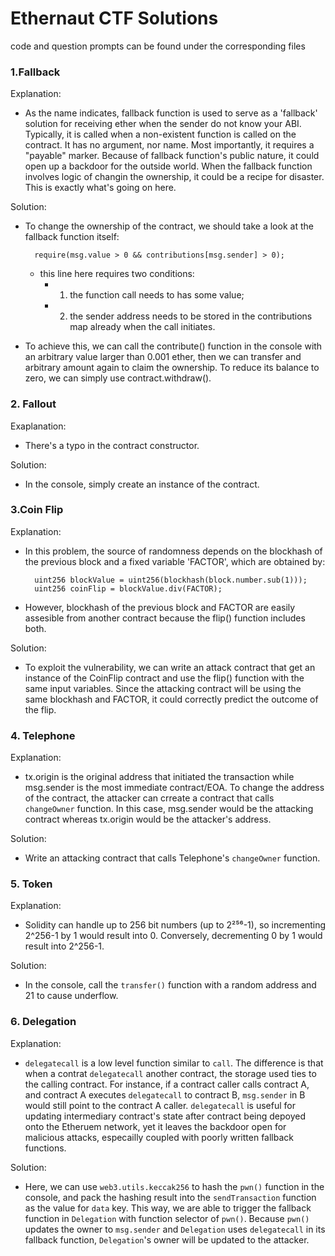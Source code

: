 # Ethernaut CTF Solutions
code and question prompts can be found under the corresponding files

### 1.Fallback
 Explanation:
 
 * As the name indicates, fallback function is used to serve as a 'fallback' solution for receiving ether when
 the sender do not know your ABI. Typically, it is called when a non-existent function is called on the contract.
 It has no argument, nor name. Most importantly, it requires a "payable" marker. Because of fallback function's public nature, 
 it could open up a backdoor for the outside world. When the fallback function involves logic of changin the ownership, it could be
 a recipe for disaster. This is exactly what's going on here.  

 Solution:
	
  * To change the ownership of the contract, we should take a look at the fallback function itself: 	 
  
 		  require(msg.value > 0 && contributions[msg.sender] > 0);
      
 	* this line here requires two conditions: 
 		* 1) the function call needs to has some value;
 		* 2) the sender address needs to be stored in the contributions map already when the call initiates.
  	
  * To achieve this, we can call the contribute() function in the console with an arbitrary value larger than 0.001 ether,
 	then we can transfer and arbitrary amount again to claim the ownership. To reduce its balance to zero, we can simply use
 	contract.withdraw().

### 2. Fallout
Exaplanation:

* There's a typo in the contract constructor.

Solution:

 * In the console, simply create an instance of the contract. 

### 3.Coin Flip
Explanation:

* In this problem, the source of randomness depends on the blockhash of the previous block and a fixed variable 'FACTOR', which are obtained by:
	    
	    uint256 blockValue = uint256(blockhash(block.number.sub(1)));
	    uint256 coinFlip = blockValue.div(FACTOR);
	    
* However, blockhash of the previous block and FACTOR are easily assesible from another contract because the flip() function includes both. 

Solution:

* To exploit the vulnerability, we can write an attack contract that get an instance of the CoinFlip contract and use the flip() function with the same input variables. Since the attacking contract will be using the same blockhash and FACTOR, it could correctly predict the outcome of the flip.

### 4. Telephone
Explanation:
 * tx.origin is the original address that initiated the transaction while msg.sender is the most immediate contract/EOA. To change the address of the contract, the attacker can crreate a contract that calls `changeOwner` function. In this case, msg.sender would be the attacking contract whereas tx.origin would be the attacker's address. 

Solution:
 * Write an attacking contract that calls Telephone's `changeOwner` function. 

### 5. Token
Explanation:
 * Solidity can handle up to 256 bit numbers (up to 2²⁵⁶-1), so incrementing 2^256-1 by 1 would result into 0. Conversely, decrementing 0 by 1 would result into 2^256-1. 

Solution:
 * In the console, call the `transfer()` function with a random address and 21 to cause underflow. 

 ### 6. Delegation
 Explanation:
  * `delegatecall` is a low level function similar to `call`. The difference is that when a contrat `delegatecall` another contract, the storage used ties to the calling contract. For instance, if a contract caller calls contract A, and contract A executes `delegatecall` to contract B, `msg.sender` in B would still point to the contract A caller. `delegatecall` is useful for updating intermediary contract's state after contract being depoyed onto the Etheruem network, yet it leaves the backdoor open for malicious attacks, especailly coupled with poorly written fallback functions. 

  Solution:
  * Here, we can use `web3.utils.keccak256` to hash the `pwn()` function in the console, and pack the hashing result into the `sendTransaction` function as the value for `data` key. This way, we are able to trigger the fallback function in `Delegation` with function selector of `pwn()`. Because `pwn()` updates the owner to `msg.sender` and `Delegation` uses `delegatecall` in its fallback function, `Delegation`'s owner will be updated to the attacker. 
